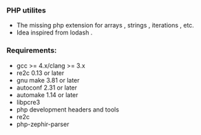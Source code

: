 ### PHP utilites
- The missing php extension for arrays , strings , iterations , etc.
- Idea inspired from lodash .


### Requirements:
- gcc >= 4.x/clang >= 3.x
- re2c 0.13 or later
- gnu make 3.81 or later
- autoconf 2.31 or later
- automake 1.14 or later
- libpcre3
- php development headers and tools
- re2c
- php-zephir-parser
